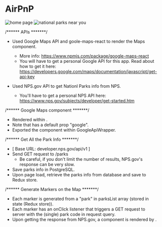 # AirPnP

![home page](https://i.imgur.com/lLaZ4Ux.jpg)
![national parks near you](https://i.imgur.com/pcMTHjn.png)

/******  APIs *******/
* Used Google Maps API and goole-maps-react to render the Maps component. 
  * More info: https://www.npmjs.com/package/google-maps-react
  * You will have to get a personal Google API for this app. Read about how to get it here: https://developers.google.com/maps/documentation/javascript/get-api-key

* Used NPS.gov API to get Nationl Parks info from NPS.
  * You'll have to get a personal NPS API here: https://www.nps.gov/subjects/developer/get-started.htm


/****** Google Maps component *******/
* Rendered <Maps/> within <MapContainer/>.
* Note that <Maps/> has a default prop "google".
* Exported the component within GoogleApiWrapper.


/****** Get All the Park Info *******/
* [ Base URL: developer.nps.gov/api/v1 ]
* Send GET request to /parks
  * Be careful, if you don't limit the number of results, NPS.gov's response can be very slow.
* Save parks info in PostgreSQL.
* Upon page load, retrieve the parks info from database and save to Redux store.


/****** Generate Markers on the Map *******/
* Each marker is generated from a "park" in parksList array (stored in state (Redux store)).
* Each marker has an onClick listener that triggers a GET request to server with the (single) park code in request query.
* Upon getting the response from NPS.gov, a <Park/> component is rendered by <App/>.
